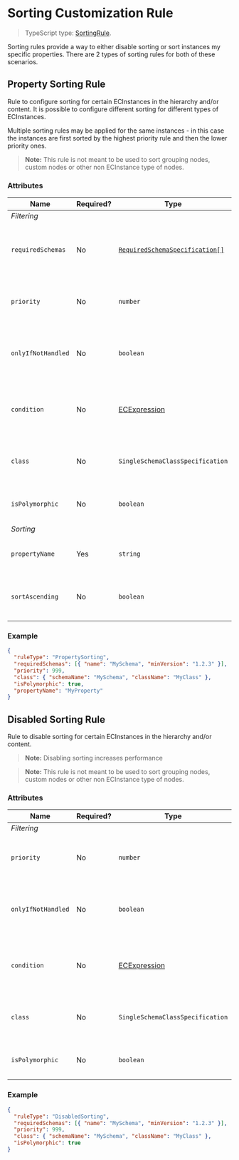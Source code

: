 # Sorting Customization Rule

> TypeScript type: [SortingRule]($presentation-common).

Sorting rules provide a way to either disable sorting or sort instances my specific properties. There are 2 types of sorting rules for both of these scenarios.

## Property Sorting Rule

Rule to configure sorting for certain ECInstances in the hierarchy and/or content. It is possible to configure different sorting for different types of ECInstances.

Multiple sorting rules may be applied for the same instances - in this case the
instances are first sorted by the highest priority rule and then the lower priority ones.

> **Note:** This rule is not meant to be used to sort grouping nodes, custom nodes or other non ECInstance type of nodes.

### Attributes

| Name               | Required? | Type                                                                 | Default                        | Meaning                                                                                  |
| ------------------ | --------- | -------------------------------------------------------------------- | ------------------------------ | ---------------------------------------------------------------------------------------- |
| *Filtering*        |
| `requiredSchemas`  | No        | [`RequiredSchemaSpecification[]`](../Advanced/SchemaRequirements.md) | `[]`                           | Specifications that define schema requirements for the rule to take effect.              |
| `priority`         | No        | `number`                                                             | `1000`                         | Defines the order in which presentation rules are evaluated.                             |
| `onlyIfNotHandled` | No        | `boolean`                                                            | `false`                        | Should this rule be ignored if there is already an existing rule with a higher priority. |
| `condition`        | No        | [ECExpression](../hierarchies/ECExpressions.md#rule-condition)       | `""`                           | Defines a condition for the rule, which needs to be met in order to execute it.          |
| `class`            | No        | `SingleSchemaClassSpecification`                                     | All classes in current context | Specification of ECClass whose ECInstances should be sorted.                             |
| `isPolymorphic`    | No        | `boolean`                                                            | false                          | Should `class` defined in this rule be handled polymorphically.                          |
| *Sorting*          |
| `propertyName`     | Yes       | `string`                                                             |                                | Name of the property which should be used for sorting.                                   |
| `sortAscending`    | No        | `boolean`                                                            | `true`                         | Should instances be sorted in ascending order.                                           |

### Example

```JSON
{
  "ruleType": "PropertySorting",
  "requiredSchemas": [{ "name": "MySchema", "minVersion": "1.2.3" }],
  "priority": 999,
  "class": { "schemaName": "MySchema", "className": "MyClass" },
  "isPolymorphic": true,
  "propertyName": "MyProperty"
}
```

## Disabled Sorting Rule

Rule to disable sorting for certain ECInstances in the hierarchy and/or content.

> **Note:** Disabling sorting increases performance

> **Note:** This rule is not meant to be used to sort grouping nodes, custom nodes or
other non ECInstance type of nodes.

### Attributes

| Name               | Required? | Type                                                           | Default                        | Meaning                                                                                  |
| ------------------ | --------- | -------------------------------------------------------------- | ------------------------------ | ---------------------------------------------------------------------------------------- |
| *Filtering*        |
| `priority`         | No        | `number`                                                       | `1000`                         | Defines the order in which presentation rules are evaluated.                             |
| `onlyIfNotHandled` | No        | `boolean`                                                      | `false`                        | Should this rule be ignored if there is already an existing rule with a higher priority. |
| `condition`        | No        | [ECExpression](../hierarchies/ECExpressions.md#rule-condition) | `""`                           | Defines a condition for the rule, which needs to be met in order to execute it.          |
| `class`            | No        | `SingleSchemaClassSpecification`                               | All classes in current context | Specification of ECClass whose ECInstances should be sorted.                             |
| `isPolymorphic`    | No        | `boolean`                                                      | false                          | Should `class` defined in this rule be handled polymorphically.                          |

### Example

```JSON
{
  "ruleType": "DisabledSorting",
  "requiredSchemas": [{ "name": "MySchema", "minVersion": "1.2.3" }],
  "priority": 999,
  "class": { "schemaName": "MySchema", "className": "MyClass" },
  "isPolymorphic": true
}
```

